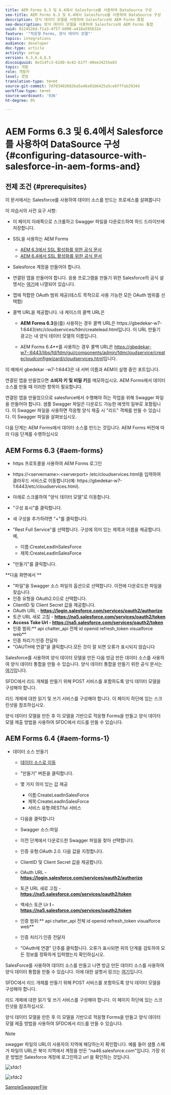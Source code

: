 ```yaml
---
title: AEM Forms 6.3 및 6.4에서 Salesforce를 사용하여 DataSource 구성
seo-title: AEM Forms 6.3 및 6.4에서 Salesforce를 사용하여 DataSource 구성
description: 양식 데이터 모델을 사용하여 Salesforce와 AEM Forms 통합
seo-description: 양식 데이터 모델을 사용하여 Salesforce와 AEM Forms 통합
uuid: 0124526d-f1a3-4f57-b090-a418a595632e
feature: '"적응형 Forms, 양식 데이터 모델"'
topics: integrations
audience: developer
doc-type: article
activity: setup
version: 6.3,6.4,6.5
discoiquuid: 8e314fc3-62d0-4c42-b1ff-49ee34255e83
topic: 개발
role: 개발자
level: 경험
translation-type: tm+mt
source-git-commit: 7d7034026826a5a46a91b6425a5cebfffab2934d
workflow-type: tm+mt
source-wordcount: '936'
ht-degree: 0%

---
```



# AEM Forms 6.3 및 6.4에서 Salesforce를 사용하여 DataSource 구성{#configuring-datasource-with-salesforce-in-aem-forms-and}

## 전제 조건 {#prerequisites}

이 문서에서는 Salesforce를 사용하여 데이터 소스를 만드는 프로세스를 살펴봅니다

이 자습서의 사전 요구 사항:

* 이 페이지 아래쪽으로 스크롤하고 Swagger 파일을 다운로드하여 하드 드라이브에 저장합니다.
* SSL을 사용하는 AEM Forms

   * [AEM 6.3에서 SSL 활성화를 위한 공식 문서](https://helpx.adobe.com/experience-manager/6-3/sites/administering/using/ssl-by-default.html)
   * [AEM 6.4에서 SSL 활성화를 위한 공식 문서](https://helpx.adobe.com/experience-manager/6-4/sites/administering/using/ssl-by-default.html)

* Salesforce 계정을 만들어야 합니다.
* 연결된 앱을 만들어야 합니다. 응용 프로그램을 만들기 위한 Salesforce의 공식 설명서는 [여기](https://help.salesforce.com/articleView?id=connected_app_create.htm&amp;type=0)에 나열되어 있습니다.
* 앱에 적합한 OAuth 범위 제공(테스트 목적으로 사용 가능한 모든 OAuth 범위를 선택함)
* 콜백 URL을 제공합니다. 내 케이스의 콜백 URL은

   * **AEM Forms 6.3**&#x200B;을(를) 사용하는 경우 콜백 URL은 https://gbedekar-w7-1:6443/etc/cloudservices/fdm/createlead.html입니다. 이 URL 만들기 광고는 내 양식 데이터 모델의 이름입니다.

   * AEM Forms 6.4**를 사용하는 경우 콜백 URL은 [https://gbedekar-w7-:6443/libs/fd/fdm/gui/components/admin/fdmcloudservice/createcloudconfigwizard/cloudservices.html](https://gbedekar-w7-1:6443/libs/fd/fdm/gui/components/admin/fdmcloudservice/createcloudconfigwizard/cloudservices.html)입니다.

이 예에서 gbedekar -w7-1:6443은 내 서버 이름과 AEM이 실행 중인 포트입니다.

연결된 앱을 만들었으면 **소비자 키 및 비밀 키**&#x200B;를 메모하십시오. AEM Forms에서 데이터 소스를 만들 때 이러한 항목이 필요합니다.

연결된 앱을 만들었으므로 salesforce에서 수행해야 하는 작업을 위해 Swagger 파일을 만들어야 합니다. 샘플 Swagger 파일은 다운로드 가능한 에셋의 일부로 포함됩니다. 이 Swagger 파일을 사용하면 적응형 양식 제출 시 &quot;리드&quot; 객체를 만들 수 있습니다. 이 Swagger 파일을 살펴보십시오.

다음 단계는 AEM Forms에서 데이터 소스를 만드는 것입니다. AEM Forms 버전에 따라 다음 단계를 수행하십시오

## AEM Forms 6.3 {#aem-forms}

* https 프로토콜을 사용하여 AEM Forms 로그인
* https://&lt;servername>:&lt;serverport> /etc/cloudservices.html을 입력하여 클라우드 서비스로 이동합니다(예: https://gbedekar-w7-1:6443/etc/cloudservices.html).
* 아래로 스크롤하여 &quot;양식 데이터 모델&quot;로 이동합니다.
* &quot;구성 표시&quot;를 클릭합니다.
* 새 구성을 추가하려면 &quot;+&quot;를 클릭합니다.
* &quot;Rest Full Service&quot;를 선택합니다. 구성에 의미 있는 제목과 이름을 제공합니다. 예,

   * 이름:CreateLeadInSalesForce
   * 제목:CreateLeadInSalesForce

* &quot;만들기&quot;를 클릭합니다.

**다음 화면에서 **

* &quot;파일&quot;을 Swagger 소스 파일의 옵션으로 선택합니다. 이전에 다운로드한 파일을 찾습니다.
* 인증 유형을 OAuth2.0으로 선택합니다.
* ClientID 및 Client Secret 값을 제공합니다.
* OAuth URL - **https://login.salesforce.com/services/oauth2/authorize**
* 토큰 URL 새로 고침 - **https://na5.salesforce.com/services/oauth2/token**
* **Access Toke Url - https://na5.salesforce.com/services/oauth2/token**
* 인증 범위:** api   chatter_api 전체 id   openid   refresh_token visualforce web**
* 인증 처리기:인증 전달자
* &quot;OAUTH에 연결&quot;을 클릭합니다.모든 것이 잘 되면 오류가 표시되지 않습니다

Salesforce를 사용하여 양식 데이터 모델을 만든 다음 방금 만든 데이터 소스를 사용하여 양식 데이터 통합을 만들 수 있습니다. 양식 데이터 통합을 만들기 위한 공식 문서는 [여기](https://helpx.adobe.com/aem-forms/6-3/data-integration.html)입니다.

SFDC에서 리드 개체를 만들기 위해 POST 서비스를 포함하도록 양식 데이터 모델을 구성해야 합니다.

리드 개체에 대한 읽기 및 쓰기 서비스를 구성해야 합니다. 이 페이지 하단에 있는 스크린샷을 참조하십시오.

양식 데이터 모델을 만든 후 이 모델을 기반으로 적응형 Forms을 만들고 양식 데이터 모델 제출 방법을 사용하여 SFDC에서 리드를 만들 수 있습니다.

## AEM Forms 6.4 {#aem-forms-1}

* 데이터 소스 만들기

   * [데이터 소스로 이동](http://localhost:4502/libs/fd/fdm/gui/components/admin/fdmcloudservice/fdm.html/conf/global)

   * &quot;만들기&quot; 버튼을 클릭합니다.
   * 몇 가지 의미 있는 값 제공

      * 이름:CreateLeadInSalesForce
      * 제목:CreateLeadInSalesForce
      * 서비스 유형:RESTful 서비스
   * 다음을 클릭합니다
   * Swagger 소스:파일
   * 이전 단계에서 다운로드한 Swagger 파일을 찾아 선택합니다.
   * 인증 유형:OAuth 2.0. 다음 값을 지정합니다.
   * ClientID 및 Client Secret 값을 제공합니다.
   * OAuth URL - **https://login.salesforce.com/services/oauth2/authorize**
   * 토큰 URL 새로 고침 - **https://na5.salesforce.com/services/oauth2/token**
   * 액세스 토큰 Ur **l - https://na5.salesforce.com/services/oauth2/token**
   * 인증 범위:** api chatter_api 전체 id openid refresh_token visualforce web**
   * 인증 처리기:인증 전달자
   * &quot;OAuth에 연결&quot; 단추를 클릭합니다. 오류가 표시되면 위의 단계를 검토하여 모든 정보를 정확하게 입력했는지 확인하십시오.


SalesForce를 사용하여 데이터 소스를 만들고 나면 방금 만든 데이터 소스를 사용하여 양식 데이터 통합을 만들 수 있습니다. 이에 대한 설명서 링크는 [여기](https://helpx.adobe.com/experience-manager/6-4/forms/using/create-form-data-models.html)입니다.

SFDC에서 리드 개체를 만들기 위해 POST 서비스를 포함하도록 양식 데이터 모델을 구성해야 합니다.

리드 개체에 대한 읽기 및 쓰기 서비스를 구성해야 합니다. 이 페이지 하단에 있는 스크린샷을 참조하십시오.

양식 데이터 모델을 만든 후 이 모델을 기반으로 적응형 Forms을 만들고 양식 데이터 모델 제출 방법을 사용하여 SFDC에서 리드를 만들 수 있습니다.

>[!NOTE]
>
>swagger 파일의 URL이 사용자의 지역에 해당하는지 확인합니다. 예를 들어 샘플 스웨거 파일의 URL은 북미 지역에서 계정을 만든 &quot;na46.salesforce.com&quot;입니다. 가장 쉬운 방법은 Salesforce 계정에 로그인하고 url 을 확인하는 것입니다.

![sfdc1](assets/sfdc1.gif)

![sfdc2](assets/sfdc2.png)

[SampleSwaggerFile](assets/swagger-sales-force-lead.json)
